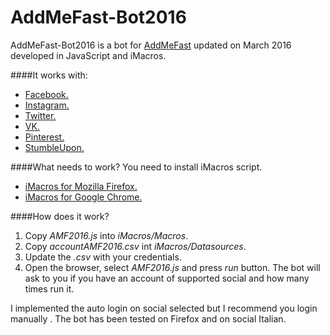 # AddMeFast-Bot2016

AddMeFast-Bot2016 is a bot for [AddMeFast](http://addmefast.com/) updated on March 2016 developed in JavaScript and iMacros.

####It works with:

- [Facebook.](https://facebook.com/)
- [Instagram.](https://www.instagram.com/)
- [Twitter.](https://twitter.com/)
- [VK.](https://vk.com/)
- [Pinterest.](https://pinterest.com/)
- [StumbleUpon.](www.stumbleupon.com/)

####What needs to work?
You need to install iMacros script.
- [iMacros for Mozilla Firefox.](https://addons.mozilla.org/it/firefox/addon/imacros-for-firefox/)
- [iMacros for Google Chrome.](https://chrome.google.com/webstore/detail/imacros-for-chrome/cplklnmnlbnpmjogncfgfijoopmnlemp)

####How does it work?

1. Copy *AMF2016.js* into *iMacros/Macros*.
2. Copy *accountAMF2016.csv* int *iMacros/Datasources*.
3. Update the *.csv* with your credentials. 
4. Open the browser, select *AMF2016.js* and press *run* button. The bot will ask to you if you have an account of supported social and how many times run it.

I implemented the auto login on social selected but I recommend you login manually . The bot has been tested on Firefox and on social Italian.
